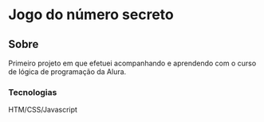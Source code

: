 <h1>Jogo do número secreto </h1>
<h2>Sobre</h2>
<p> Primeiro projeto em que efetuei acompanhando e aprendendo com o curso de lógica de programação da Alura.</p>
 <h3>Tecnologias</h3> 
 <p>HTM/CSS/Javascript</p>
